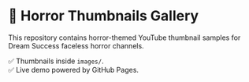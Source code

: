 # 🎃 Horror Thumbnails Gallery

This repository contains horror-themed YouTube thumbnail samples for Dream Success faceless horror channels.

✅ Thumbnails inside `images/`.  
✅ Live demo powered by GitHub Pages.
